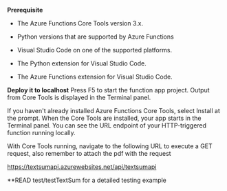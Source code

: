 **Prerequisite**
- The Azure Functions Core Tools version 3.x.

- Python versions that are supported by Azure Functions

- Visual Studio Code on one of the supported platforms.

- The Python extension for Visual Studio Code.

- The Azure Functions extension for Visual Studio Code.

**Deploy it to localhost**
Press F5 to start the function app project. Output from Core Tools is displayed in the Terminal panel.

If you haven't already installed Azure Functions Core Tools, select Install at the prompt. When the Core Tools are installed, your app starts in the Terminal panel. You can see the URL endpoint of your HTTP-triggered function running locally.


With Core Tools running, navigate to the following URL to execute a GET request, also remember to attach the pdf with the request

https://textsumapi.azurewebsites.net/api/textsumapi

**READ test/testTextSum for a detailed testing example 